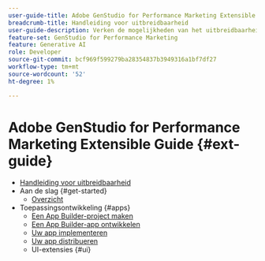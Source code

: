 ```yaml
---
user-guide-title: Adobe GenStudio for Performance Marketing Extensible Guide
breadcrumb-title: Handleiding voor uitbreidbaarheid
user-guide-description: Verken de mogelijkheden van het uitbreidbaarheidskader van Adobe GenStudio for Performance Marketing.
feature-set: GenStudio for Performance Marketing
feature: Generative AI
role: Developer
source-git-commit: bcf969f599279ba28354837b3949316a1bf7df27
workflow-type: tm+mt
source-wordcount: '52'
ht-degree: 1%

---
```



# Adobe GenStudio for Performance Marketing Extensible Guide {#ext-guide}

+ [Handleiding voor uitbreidbaarheid](home.md)
+ Aan de slag {#get-started}
   + [Overzicht](overview.md)
+ Toepassingsontwikkeling {#apps}
   + [Een App Builder-project maken](create-project.md)
   + [Een App Builder-app ontwikkelen](create-app.md)
   + [Uw app implementeren](deploy-app.md)
   + [Uw app distribueren](distribute-app.md)
   + UI-extensies {#ui}

